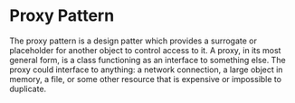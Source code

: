 Proxy Pattern
=============

The proxy pattern is a design patter which provides a surrogate or placeholder for another object to control access to it. A proxy, in its most general form, is a class functioning as an interface to something else. The proxy could interface to anything: a network connection, a large object in memory, a file, or some other resource that is expensive or impossible to duplicate.